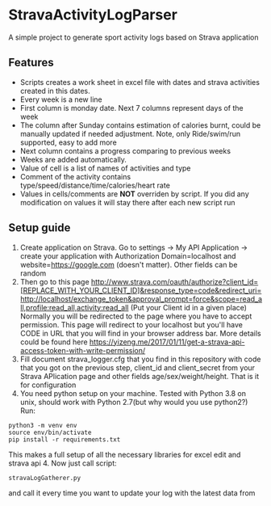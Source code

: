 # StravaActivityLogParser
A simple project to generate sport activity logs based on Strava application
## Features
* Scripts creates a work sheet in excel file with dates and strava activities created in this dates. 
* Every week is a new line
* First column is monday date. Next 7 columns represent days of the week
* The column after Sunday contains estimation of calories burnt, could be manually updated if needed adjustment. Note, only Ride/swim/run supported, easy to add more
* Next column contains a progress comparing to previous weeks
* Weeks are added automatically.
* Value of cell is a list of names of activities and type
* Comment of the activity contains type/speed/distance/time/calories/heart rate
* Values in cells/comments are **NOT** overriden by script. If you did any modification on values it will stay there after each new script run
## Setup guide
1. Create application on Strava. Go to settings -> My API Application -> create your application with Authorization Domain=localhost and website=https://google.com (doesn't matter). Other fields can be random
2. Then go to this page http://www.strava.com/oauth/authorize?client_id=[REPLACE_WITH_YOUR_CLIENT_ID]&response_type=code&redirect_uri=http://localhost/exchange_token&approval_prompt=force&scope=read_all,profile:read_all,activity:read_all (Put your Client id in a given place)
Normally you will be redirected to the page where you have to accept permission. This page will redirect to 
your localhost but you'll have CODE in URL that you will find in your browser address bar.
More details could be found here https://yizeng.me/2017/01/11/get-a-strava-api-access-token-with-write-permission/
3. Fill document strava_logger.cfg that you find in this repository with code that you got on the previous step, client_id and client_secret from your Strava APlication page and other fields age/sex/weight/height. That is it for configuration
4. You need python setup on your machine. Tested with Python 3.8 on unix, should work with Python 2.7(but why would you use python2?)
Run:
```
python3 -m venv env
source env/bin/activate
pip install -r requirements.txt
```
This makes a full setup of all the necessary libraries for excel edit and strava api
4. Now just call script: 
```
stravaLogGatherer.py
```
and call it every time you want to update your log with the latest data from 
